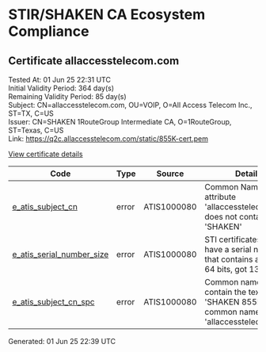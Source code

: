 # STIR/SHAKEN CA Ecosystem Compliance

## Certificate allaccesstelecom.com

Tested At: 01 Jun 25 22:31 UTC\
Initial Validity Period: 364 day(s)\
Remaining Validity Period: 85 day(s)\
Subject: CN=allaccesstelecom.com, OU=VOIP, O=All Access Telecom Inc., ST=TX, C=US\
Issuer: CN=SHAKEN 1RouteGroup Intermediate CA, O=1RouteGroup, ST=Texas, C=US\
Link: https://q2c.allaccesstelecom.com/static/855K-cert.pem

[View certificate details](https://x509.io/?cert=MIIC1jCCAnygAwIBAgICERkwCgYIKoZIzj0EAwIwYDELMAkGA1UEBhMCVVMxDjAMBgNVBAgMBVRleGFzMRQwEgYDVQQKDAsxUm91dGVHcm91cDErMCkGA1UEAwwiU0hBS0VOIDFSb3V0ZUdyb3VwIEludGVybWVkaWF0ZSBDQTAeFw0yNDA4MjYyMDE0MDNaFw0yNTA4MjUyMDE0MDNaMGoxCzAJBgNVBAYTAlVTMQswCQYDVQQIDAJUWDEgMB4GA1UECgwXQWxsIEFjY2VzcyBUZWxlY29tIEluYy4xDTALBgNVBAsMBFZPSVAxHTAbBgNVBAMMFGFsbGFjY2Vzc3RlbGVjb20uY29tMFkwEwYHKoZIzj0CAQYIKoZIzj0DAQcDQgAEcoYeLX0bTXmbmzCH97TnBv%2Bf%2BBSQU%2BNryT2nYprOePBNZz64nJwoEuXD6vErGs%2FWlcWpcC4BN2lN%2FuGGSh9aqqOCARowggEWMBYGCCsGAQUFBwEaBAowCKAGFgQ4NTVLMAwGA1UdEwEB%2FwQCMAAwHQYDVR0OBBYEFB2GPfFWcgIrT1SIfWbyfn0gAfwnMB8GA1UdIwQYMBaAFKdsSAmToL9B4BNhceYD7TWHHe6BMA4GA1UdDwEB%2FwQEAwIHgDCBhAYDVR0fBH0wezB5oD6gPIY6aHR0cHM6Ly9hdXRoZW50aWNhdGUtZXh0LWFwaS5pY29uZWN0aXYuY29tL2Rvd25sb2FkL3YxL2NybKI3pDUwMzELMAkGA1UEBhMCVVMxDzANBgNVBAoMBlNUSS1QQTETMBEGA1UEAwwKU1RJLVBBIENSTDAXBgNVHSAEEDAOMAwGCmCGSAGG%2FwkBAQQwCgYIKoZIzj0EAwIDSAAwRQIhAMPmR52LyZnPLx2wjaCIJs%2FP2b%2BhG7ibQ7vRU6L2fDOIAiAJ44KYJVC%2FhWOXsOecN6N%2FuCmaTynzc0yS%2BFilfudiBg%3D%3D)

| Code | Type | Source | Details |
|------|------|--------|---------|
| [e_atis_subject_cn](../../ISSUES/e_atis_subject_cn/README.md) | error | ATIS1000080 | Common Name attribute 'allaccesstelecom.com' does not contain 'SHAKEN' |
| [e_atis_serial_number_size](../../ISSUES/e_atis_serial_number_size/README.md) | error | ATIS1000080 | STI certificates shall have a serial number that contains at least 64 bits, got 13 |
| [e_atis_subject_cn_spc](../../ISSUES/e_atis_subject_cn_spc/README.md) | error | ATIS1000080 | Common name shall contain the text string 'SHAKEN 855K', but common name is 'allaccesstelecom.com' |


Generated: 01 Jun 25 22:39 UTC